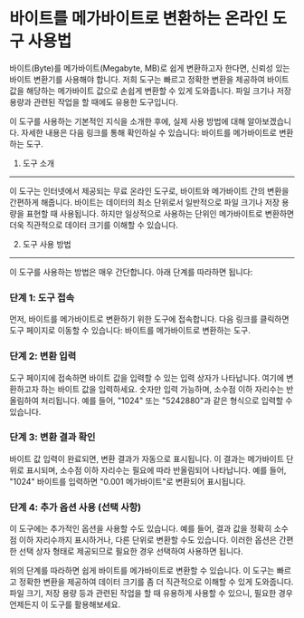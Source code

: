 바이트를 메가바이트로 변환하는 온라인 도구 사용법
===========================

바이트(Byte)를 메가바이트(Megabyte, MB)로 쉽게 변환하고자 한다면, 신뢰성 있는 바이트 변환기를 사용해야 합니다. 저희 도구는 빠르고 정확한 변환을 제공하여 바이트 값을 해당하는 메가바이트 값으로 손쉽게 변환할 수 있게 도와줍니다. 파일 크기나 저장 용량과 관련된 작업을 할 때에도 유용한 도구입니다.

이 도구를 사용하는 기본적인 지식을 소개한 후에, 실제 사용 방법에 대해 알아보겠습니다. 자세한 내용은 다음 링크를 통해 확인하실 수 있습니다: 바이트를 메가바이트로 변환하는 도구.

1. 도구 소개
--------

이 도구는 인터넷에서 제공되는 무료 온라인 도구로, 바이트와 메가바이트 간의 변환을 간편하게 해줍니다. 바이트는 데이터의 최소 단위로서 일반적으로 파일 크기나 저장 용량을 표현할 때 사용됩니다. 하지만 일상적으로 사용하는 단위인 메가바이트로 변환하면 더욱 직관적으로 데이터 크기를 이해할 수 있습니다.

2. 도구 사용 방법
-----------

이 도구를 사용하는 방법은 매우 간단합니다. 아래 단계를 따라하면 됩니다:

### 단계 1: 도구 접속

먼저, 바이트를 메가바이트로 변환하기 위한 도구에 접속합니다. 다음 링크를 클릭하면 도구 페이지로 이동할 수 있습니다: 바이트를 메가바이트로 변환하는 도구.

### 단계 2: 변환 입력

도구 페이지에 접속하면 바이트 값을 입력할 수 있는 입력 상자가 나타납니다. 여기에 변환하고자 하는 바이트 값을 입력하세요. 숫자만 입력 가능하며, 소수점 이하 자리수는 반올림하여 처리됩니다. 예를 들어, "1024" 또는 "5242880"과 같은 형식으로 입력할 수 있습니다.

### 단계 3: 변환 결과 확인

바이트 값 입력이 완료되면, 변환 결과가 자동으로 표시됩니다. 이 결과는 메가바이트 단위로 표시되며, 소수점 이하 자리수는 필요에 따라 반올림되어 나타납니다. 예를 들어, "1024" 바이트를 입력하면 "0.001 메가바이트"로 변환되어 표시됩니다.

### 단계 4: 추가 옵션 사용 (선택 사항)

이 도구에는 추가적인 옵션을 사용할 수도 있습니다. 예를 들어, 결과 값을 정확히 소수점 이하 자리수까지 표시하거나, 다른 단위로 변환할 수도 있습니다. 이러한 옵션은 간편한 선택 상자 형태로 제공되므로 필요한 경우 선택하여 사용하면 됩니다.

위의 단계를 따라하면 쉽게 바이트를 메가바이트로 변환할 수 있습니다. 이 도구는 빠르고 정확한 변환을 제공하여 데이터 크기를 좀 더 직관적으로 이해할 수 있게 도와줍니다. 파일 크기, 저장 용량 등과 관련된 작업을 할 때 유용하게 사용할 수 있으니, 필요한 경우 언제든지 이 도구를 활용해보세요.
